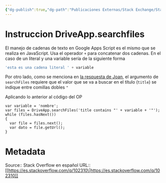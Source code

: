 ```yaml
---
{"dg-publish":true,"dg-path":"Publicaciones Externas/Stack Exchange/Stack Overflow en español/es.stackoverflow.com-102310.md","permalink":"/publicaciones-externas/stack-exchange/stack-overflow-en-espanol/es-stackoverflow-com-102310/","title":"Instruccion DriveApp.searchfiles","hide":true,"noteIcon":"default","created":"2024-04-03T12:49:10.417-06:00","updated":"2024-04-05T16:43:52.595-06:00"}
---
```


# Instruccion DriveApp.searchfiles

El manejo de cadenas de texto en Google Apps Script es el mismo que se realiza en JavaScript. Usa el operador `+` para concatenar dos cadenas. En el caso de un literal y una variable sería de la siguiente forma

```javascript
'esta es una cadena literal ' + variable
```

Por otro lado, como se menciona en [la respuesta de Joan][1], el argumento de `searchFiles` requiere que el valor que se va a buscar en el título (`title`) se indique entre comillas dobles `"`

Aplicando lo anterior al código del OP

<!-- language: lang-js -->

    var variable = 'nombre';
    var files = DriveApp.searchFiles('title contains "' + variable + '"');
    while (files.hasNext())
    {
      var file = files.next();   
      var dato = file.getUrl();
    }


  [1]: https://es.stackoverflow.com/a/176525/65

# Metadata
Source:: Stack Overflow en español
URL:: [[https://es.stackoverflow.com/q/102310\|https://es.stackoverflow.com/q/102310]]

